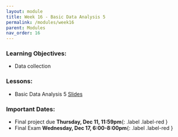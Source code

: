 ```yaml
---
layout: module
title: Week 16 - Basic Data Analysis 5
permalink: /modules/week16
parent: Modules
nav_order: 16
---
```


### Learning Objectives:
* Data collection

### Lessons:
* Basic Data Analysis 5 [Slides]()

### Important Dates:
* Final project due **Thursday, Dec 11, 11:59pm**{: .label .label-red }
* Final Exam **Wednesday, Dec 17, 6:00-8:00pm**{: .label .label-red }



